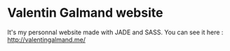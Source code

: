 # Valentin Galmand website

It's my personnal website made with JADE and SASS.
You can see it here : http://valentingalmand.me/
